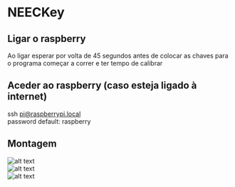 # NEECKey
## Ligar o raspberry
Ao ligar esperar por volta de 45 segundos antes de colocar as chaves para o programa começar a correr e ter tempo de calibrar

## Aceder ao raspberry (caso esteja ligado à internet)
ssh pi@raspberrypi.local  
password default: raspberry

## Montagem
![alt text](https://media.discordapp.net/attachments/621808194435547158/935479303162957844/IMG_20220125_100006.jpg?width=819&height=614)  
![alt text](https://media.discordapp.net/attachments/621808194435547158/935479303750164520/IMG_20220125_100000.jpg?width=819&height=614)  
![alt text](https://media.discordapp.net/attachments/621808194435547158/935479304274460753/IMG_20220125_095957.jpg?width=819&height=614)  
